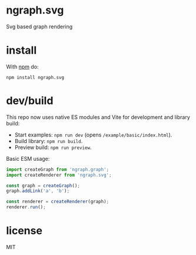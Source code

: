# ngraph.svg

Svg based graph rendering

# install

With [npm](https://npmjs.org) do:

```
npm install ngraph.svg
```

# dev/build

This repo now uses native ES modules and Vite for development and library build:

- Start examples: `npm run dev` (opens `/example/basic/index.html`).
- Build library: `npm run build`.
- Preview build: `npm run preview`.

Basic ESM usage:

```js
import createGraph from 'ngraph.graph';
import createRenderer from 'ngraph.svg';

const graph = createGraph();
graph.addLink('a', 'b');

const renderer = createRenderer(graph);
renderer.run();
```

# license

MIT
